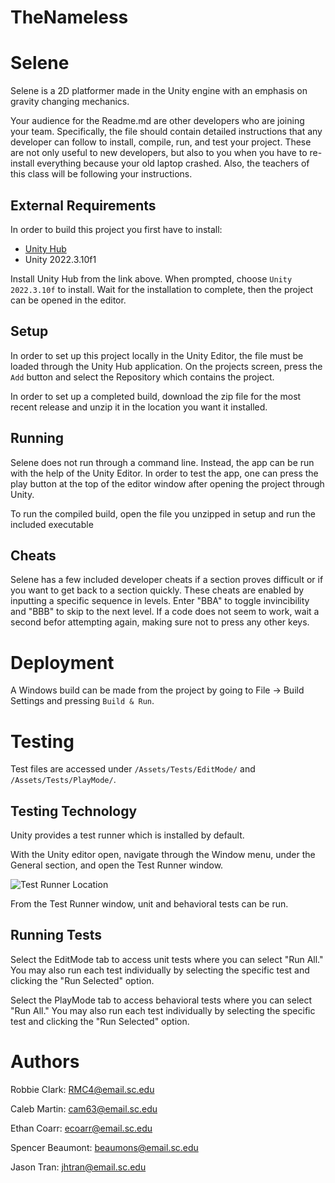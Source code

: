 # TheNameless
# Selene

Selene is a 2D platformer made in the Unity engine with an emphasis on gravity
changing mechanics.

Your audience for the Readme.md are other developers who are joining your team.
Specifically, the file should contain detailed instructions that any developer
can follow to install, compile, run, and test your project. These are not only
useful to new developers, but also to you when you have to re-install everything
because your old laptop crashed. Also, the teachers of this class will be
following your instructions.

## External Requirements

In order to build this project you first have to install:

* [Unity Hub](https://unity.com/download)
* Unity 2022.3.10f1

Install Unity Hub from the link above. When prompted, choose `Unity 2022.3.10f`
to install. Wait for the installation to complete, then the project can be opened
in the editor.

## Setup

In order to set up this project locally in the Unity Editor, the file must be loaded through
the Unity Hub application. On the projects screen, press the `Add` button and select
the Repository which contains the project.

In order to set up a completed build, download the zip file for the most recent release and unzip
it in the location you want it installed.

## Running

Selene does not run through a command line. Instead, the app can be run with the help of the
Unity Editor. In order to test the app, one can press the play button at the top of the editor
window after opening the project through Unity.

To run the compiled build, open the file you unzipped in setup and run the included executable

## Cheats

Selene has a few included developer cheats if a section proves difficult or if you want to get
back to a section quickly. These cheats are enabled by inputting a specific sequence in levels.
Enter "BBA" to toggle invincibility and "BBB" to skip to the next level. If a code does not
seem to work, wait a second befor attempting again, making sure not to press any other keys.

# Deployment

A Windows build can be made from the project by going to File -> Build Settings and pressing `Build & Run`.

# Testing

Test files are accessed under `/Assets/Tests/EditMode/` and `/Assets/Tests/PlayMode/`.

## Testing Technology

Unity provides a test runner which is installed by default.

With the Unity editor open, navigate through the Window menu, under the General section, and open the Test Runner window.

![Test Runner Location](https://github.com/SCCapstone/TheNameless/assets/59749228/586e0673-e483-4837-8bb2-ee13505fd07b)

From the Test Runner window, unit and behavioral tests can be run.

## Running Tests

Select the EditMode tab to access unit tests where you can select "Run All." You may also run each test individually by selecting the specific test and clicking the "Run Selected" option.

Select the PlayMode tab to access behavioral tests where you can select "Run All." You may also run each test individually by selecting the specific test and clicking the "Run Selected" option.

# Authors

Robbie Clark: RMC4@email.sc.edu

Caleb Martin: cam63@email.sc.edu

Ethan Coarr: ecoarr@email.sc.edu

Spencer Beaumont: beaumons@email.sc.edu

Jason Tran: jhtran@email.sc.edu
